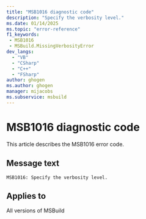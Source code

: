 ```yaml
---
title: "MSB1016 diagnostic code"
description: "Specify the verbosity level."
ms.date: 01/14/2025
ms.topic: "error-reference"
f1_keywords:
 - MSB1016
 - MSBuild.MissingVerbosityError
dev_langs:
  - "VB"
  - "CSharp"
  - "C++"
  - "FSharp"
author: ghogen
ms.author: ghogen
manager: mijacobs
ms.subservice: msbuild
---
```


# MSB1016 diagnostic code

<!-- :::ErrorDefinitionDescription::: -->
<!-- :::editable-content name="introDescription"::: -->
This article describes the MSB1016 error code.
<!-- :::editable-content-end::: -->

## Message text

```output
MSB1016: Specify the verbosity level.
```

<!-- :::editable-content name="postOutputDescription"::: -->
<!--
{StrBegin="MSBUILD : error MSB1016: "}UE: This happens if the user does something like "msbuild.exe -verbosity". The user must pass in a verbosity level
      after the switch e.g. "msbuild.exe -verbosity:detailed".
      LOCALIZATION: The prefix "MSBUILD : error MSBxxxx:" should not be localized.
-->
<!-- :::editable-content-end::: -->
<!-- :::ErrorDefinitionDescription-end::: -->

## Applies to

All versions of MSBuild
